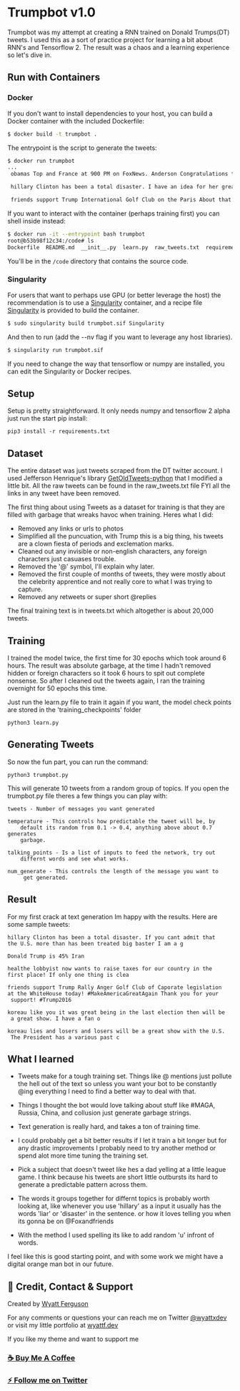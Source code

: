 # Trumpbot v1.0
Trumpbot was my attempt at creating a RNN trained on Donald Trumps(DT) tweets. I used this as a sort of practice project for learning a bit about RNN's and Tensorflow 2. The result was a chaos and a learning experience so let's dive in.

## Run with Containers

### Docker

If you don't want to install dependencies to your host, you can build a Docker container
with the included Dockerfile:

```bash
$ docker build -t trumpbot .
```

The entrypoint is the script to generate the tweets:

```bash
$ docker run trumpbot
...
 obamas Top and France at 900 PM on FoxNews. Anderson Congratulations to the House vote for MittRomney o

 hillary Clinton has been a total disaster. I have an idea for her great speech on CNN in the world  a great honor for me and his partisan hotel and every spor

 friends support Trump International Golf Club on the Paris About that Right School is started by the DNC and Clinton and the DNC that will be a great show with t
```

If you want to interact with the container (perhaps training first) you can shell inside instead:

```bash
$ docker run -it --entrypoint bash trumpbot
root@b53b98f12c34:/code# ls
Dockerfile  README.md  __init__.py  learn.py  raw_tweets.txt  requirements.txt	training_checkpoints  trumpbot.py  tweets.txt
```

You'll be in the `/code` directory that contains the source code. 

### Singularity

For users that want to perhaps use GPU (or better leverage the host) the recommendation is to
use a [Singularity](https://www.sylabs.io/guides/3.2/user-guide/) container, and a recipe file [Singularity](Singularity) is provided
to build the container.

```bash
$ sudo singularity build trumpbot.sif Singularity
```

And then to run (add the --nv flag if you want to leverage any host libraries).

```bash
$ singularity run trumpbot.sif
```

If you need to change the way that tensorflow or numpy are installed, you can edit the Singularity or Docker recipes.

## Setup
Setup is pretty straightforward. It only needs numpy and tensorflow 2 alpha just run the start pip install:

    pip3 install -r requirements.txt


## Dataset

The entire dataset was just tweets scraped from the DT twitter account. I used Jefferson Henrique's library [GetOldTweets-python](https://github.com/Jefferson-Henrique/GetOldTweets-python) that I modified a little bit. All the raw tweets can be found in the raw_tweets.txt file FYI all the links in any tweet have been removed.

The first thing about using Tweets as a dataset for training is that they are filled with garbage that wreaks havoc when training. Heres what I did:

- Removed any links or urls to photos
- Simplified all the puncuation, with Trump this is a big thing, his tweets are a clown fiesta of periods and exclemation marks.
- Cleaned out any invisible or non-english characters, any foreign characters just casuases trouble.
- Removed the '@' symbol, I'll explain why later.
- Removed the first couple of months of tweets, they were mostly about the celebrity apprentice and not really core to what I was trying to capture.
- Removed any retweets or super short @replies

The final training text is in tweets.txt which altogether is about 20,000 tweets.

## Training
I trained the model twice, the first time for 30 epochs which took around 6 hours. The result was absolute garbage, at the time I hadn't removed hidden or foreign characters so it took 6 hours to spit out complete nonsense. So after I cleaned out the tweets again, I ran the training overnight for 50 epochs this time.

Just run the learn.py file to train it again if you want, the model check points are stored in the 'training_checkpoints' folder

    python3 learn.py


## Generating Tweets
So now the fun part, you can run the command:

    python3 trumpbot.py

This will generate 10 tweets from a random group of topics. If you open the trumpbot.py file theres a few things you can play with:

    tweets - Number of messages you want generated

    temperature - This controls how predictable the tweet will be, by 
        default its random from 0.1 -> 0.4, anything above about 0.7 generates
        garbage.

    talking_points - Is a list of inputs to feed the network, try out 
        differnt words and see what works.

    num_generate - This controls the length of the message you want to
         get generated.

## Result
For my first crack at text generation Im happy with the results. Here are some sample tweets:

    hillary Clinton has been a total disaster. If you cant admit that 
    the U.S. more than has been treated big baster I am a g

    Donald Trump is 45% Iran

    healthe lobbyist now wants to raise taxes for our country in the 
    first place! If only one thing is clea

    friends support Trump Rally Anger Golf Club of Caporate legislation 
    at the WhiteHouse today! #MakeAmericaGreatAgain Thank you for your
     support! #Trump2016 

    koreau like you it was great being in the last election then will be
     a great show. I have a fan o

    koreau lies and losers and losers will be a great show with the U.S.
     The President has a various past c


## What I learned

- Tweets make for a tough training set. Things like @ mentions just pollute the hell out of the text so unless you want your bot to be constantly @ing everything I need to find a better way to deal with that.

- Things I thought the bot would love talking about stuff like #MAGA, Russia, China, and collusion just generate garbage strings.

- Text generation is really hard, and takes a ton of training time. 

- I could probably get a bit better results if I let it train a bit longer but for any drastic improvements I probably need to try another method or spend alot more time tuning the training set.

- Pick a subject that doesn't tweet like hes a dad yelling at a little league game. I think because his tweets are short little outbursts its hard to generate a predictable pattern across them.

- The words it groups together for differnt topics is probably worth looking at, like whenever you use 'hillary' as a input it usually has the words 'liar' or 'disaster' in the sentence. or how it loves telling you when its gonna be on @Foxandfriends

- With the method I used spelling its like to add random 'u' infront of words.

I feel like this is good starting point, and with some work we might have a digital orange man bot in our future.


## :postbox: Credit, Contact & Support

Created by [Wyatt Ferguson](https://twitter.com/wyattxdev)

For any comments or questions your can reach me on Twitter [@wyattxdev](https://twitter.com/wyattxdev) or visit my little portfolio at [wyattf.dev](https://wyattf.dev)

If you like my theme and want to support me

### [:coffee: Buy Me A Coffee](https://www.buymeacoffee.com/wyattferguson)

### [:zap: Follow me on Twitter](https://twitter.com/wyattxdev)

